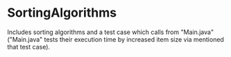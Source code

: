 SortingAlgorithms
=================

Includes sorting algorithms and a test case which calls from "Main.java" ("Main.java" tests their execution time by increased item size via mentioned that test case).

